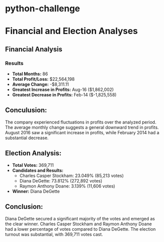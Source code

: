 # python-challenge

# Financial and Election Analyses

## Financial Analysis

### Results

- **Total Months:** 86
- **Total Profit/Loss:** $22,564,198
- **Average Change:** -$8,311.11
- **Greatest Increase in Profits:** Aug-16 ($1,862,002)
- **Greatest Decrease in Profits:** Feb-14 ($-1,825,558)

## Conculusion:

The company experienced fluctuations in profits over the analyzed period.
The average monthly change suggests a general downward trend in profits.
August 2016 saw a significant increase in profits, while February 2014 had a substantial decrease.


## Election Analysis:
- **Total Votes:** 369,711
- **Candidates and Results:**
  - Charles Casper Stockham: 23.049% (85,213 votes)
  - Diana DeGette: 73.812% (272,892 votes)
  - Raymon Anthony Doane: 3.139% (11,606 votes)
- **Winner:** Diana DeGette
  
## Conclusion:

Diana DeGette secured a significant majority of the votes and emerged as the clear winner.
Charles Casper Stockham and Raymon Anthony Doane had a lower percentage of votes compared to Diana DeGette.
The election turnout was substantial, with 369,711 votes cast.
